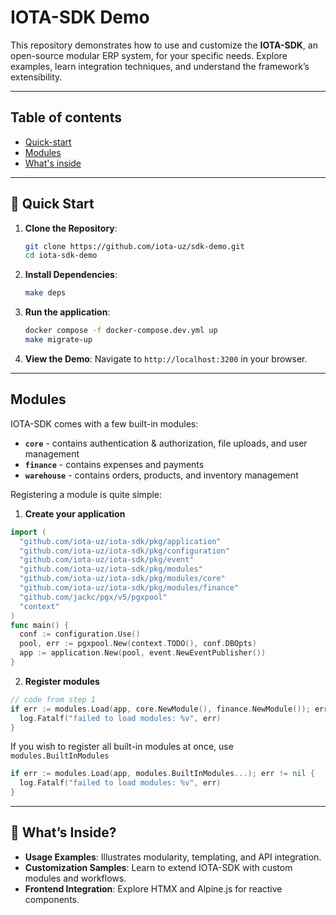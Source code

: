 # IOTA-SDK Demo

This repository demonstrates how to use and customize the **IOTA-SDK**, an open-source modular ERP system, for your
specific needs. Explore examples, learn integration techniques, and understand the framework’s extensibility.

---

## Table of contents
- [Quick-start](#quick-start)
- [Modules](#modules)
- [What's inside](#what-s-inside)

---

## 🚀 Quick Start

1. **Clone the Repository**:
   ```bash
   git clone https://github.com/iota-uz/sdk-demo.git
   cd iota-sdk-demo
   ```

2. **Install Dependencies**:
   ```bash
   make deps
   ```

3. **Run the application**:
   ```bash
   docker compose -f docker-compose.dev.yml up
   make migrate-up
   ```

4. **View the Demo**:
   Navigate to `http://localhost:3200` in your browser.

---

## Modules

IOTA-SDK comes with a few built-in modules: 

- **`core`** - contains authentication & authorization, file uploads, and user management
- **`finance`** - contains expenses and payments
- **`warehouse`** - contains orders, products, and inventory management

Registering a module is quite simple:
1. **Create your application**

```go
import (
  "github.com/iota-uz/iota-sdk/pkg/application"
  "github.com/iota-uz/iota-sdk/pkg/configuration"
  "github.com/iota-uz/iota-sdk/pkg/event"
  "github.com/iota-uz/iota-sdk/pkg/modules"
  "github.com/iota-uz/iota-sdk/pkg/modules/core"
  "github.com/iota-uz/iota-sdk/pkg/modules/finance"
  "github.com/jackc/pgx/v5/pgxpool"
  "context"
)
func main() {
  conf := configuration.Use()
  pool, err := pgxpool.New(context.TODO(), conf.DBOpts)
  app := application.New(pool, event.NewEventPublisher())
}
```
2. **Register modules**
```go
// code from step 1
if err := modules.Load(app, core.NewModule(), finance.NewModule()); err != nil {
  log.Fatalf("failed to load modules: %v", err)
}
```

If you wish to register all built-in modules at once, use `modules.BuiltInModules`

```go
if err := modules.Load(app, modules.BuiltInModules...); err != nil {
  log.Fatalf("failed to load modules: %v", err)
}
```

---

## 🧩 What’s Inside?

- **Usage Examples**: Illustrates modularity, templating, and API integration.
- **Customization Samples**: Learn to extend IOTA-SDK with custom modules and workflows.
- **Frontend Integration**: Explore HTMX and Alpine.js for reactive components.
